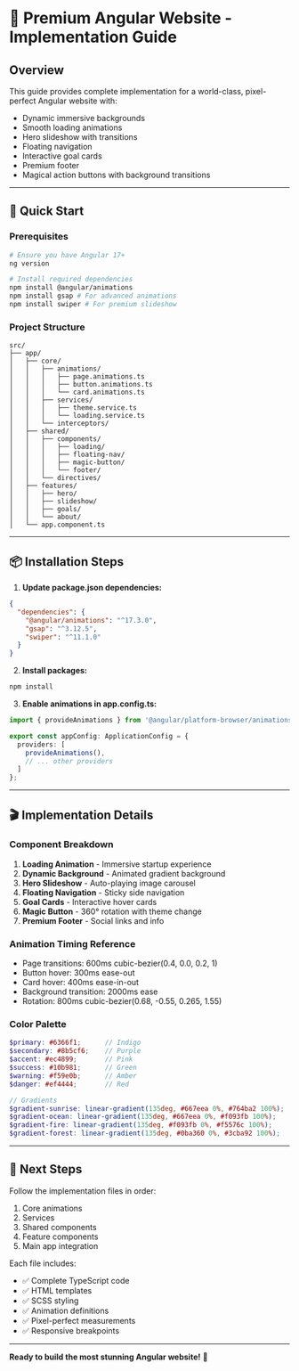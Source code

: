 # 🎨 Premium Angular Website - Implementation Guide

## Overview
This guide provides complete implementation for a world-class, pixel-perfect Angular website with:
- Dynamic immersive backgrounds
- Smooth loading animations
- Hero slideshow with transitions
- Floating navigation
- Interactive goal cards
- Premium footer
- Magical action buttons with background transitions

---

## 🚀 Quick Start

### Prerequisites
```bash
# Ensure you have Angular 17+
ng version

# Install required dependencies
npm install @angular/animations
npm install gsap # For advanced animations
npm install swiper # For premium slideshow
```

### Project Structure
```
src/
├── app/
│   ├── core/
│   │   ├── animations/
│   │   │   ├── page.animations.ts
│   │   │   ├── button.animations.ts
│   │   │   └── card.animations.ts
│   │   ├── services/
│   │   │   ├── theme.service.ts
│   │   │   └── loading.service.ts
│   │   └── interceptors/
│   ├── shared/
│   │   ├── components/
│   │   │   ├── loading/
│   │   │   ├── floating-nav/
│   │   │   ├── magic-button/
│   │   │   └── footer/
│   │   └── directives/
│   ├── features/
│   │   ├── hero/
│   │   ├── slideshow/
│   │   ├── goals/
│   │   └── about/
│   └── app.component.ts
```

---

## 📦 Installation Steps

1. **Update package.json dependencies:**
```json
{
  "dependencies": {
    "@angular/animations": "^17.3.0",
    "gsap": "^3.12.5",
    "swiper": "^11.1.0"
  }
}
```

2. **Install packages:**
```bash
npm install
```

3. **Enable animations in app.config.ts:**
```typescript
import { provideAnimations } from '@angular/platform-browser/animations';

export const appConfig: ApplicationConfig = {
  providers: [
    provideAnimations(),
    // ... other providers
  ]
};
```

---

## 🎬 Implementation Details

### Component Breakdown
1. **Loading Animation** - Immersive startup experience
2. **Dynamic Background** - Animated gradient background
3. **Hero Slideshow** - Auto-playing image carousel
4. **Floating Navigation** - Sticky side navigation
5. **Goal Cards** - Interactive hover cards
6. **Magic Button** - 360° rotation with theme change
7. **Premium Footer** - Social links and info

### Animation Timing Reference
- Page transitions: 600ms cubic-bezier(0.4, 0.0, 0.2, 1)
- Button hover: 300ms ease-out
- Card hover: 400ms ease-in-out
- Background transition: 2000ms ease
- Rotation: 800ms cubic-bezier(0.68, -0.55, 0.265, 1.55)

### Color Palette
```scss
$primary: #6366f1;      // Indigo
$secondary: #8b5cf6;    // Purple
$accent: #ec4899;       // Pink
$success: #10b981;      // Green
$warning: #f59e0b;      // Amber
$danger: #ef4444;       // Red

// Gradients
$gradient-sunrise: linear-gradient(135deg, #667eea 0%, #764ba2 100%);
$gradient-ocean: linear-gradient(135deg, #667eea 0%, #f093fb 100%);
$gradient-fire: linear-gradient(135deg, #f093fb 0%, #f5576c 100%);
$gradient-forest: linear-gradient(135deg, #0ba360 0%, #3cba92 100%);
```

---

## 📝 Next Steps

Follow the implementation files in order:
1. Core animations
2. Services
3. Shared components
4. Feature components
5. Main app integration

Each file includes:
- ✅ Complete TypeScript code
- ✅ HTML templates
- ✅ SCSS styling
- ✅ Animation definitions
- ✅ Pixel-perfect measurements
- ✅ Responsive breakpoints

---

**Ready to build the most stunning Angular website!** 🚀
